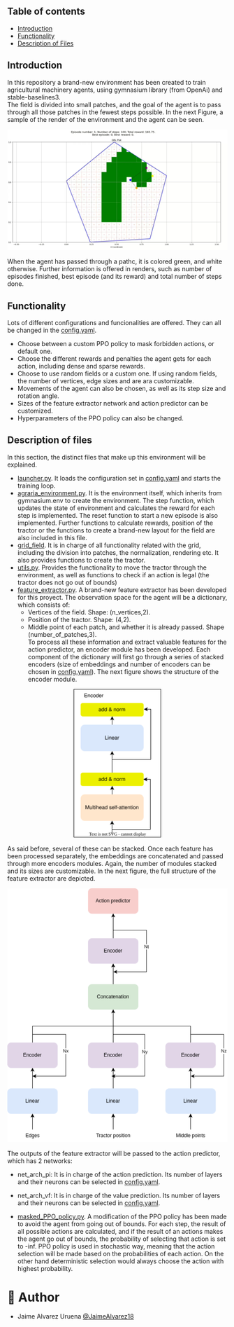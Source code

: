 ## Table of contents
- [Introduction](#introduction)
- [Functionality](#functionality)
- [Description of Files](#description-of-files)
## Introduction
In this repository a brand-new environment has been created to train agricultural machinery agents, using gymnasium library (from OpenAi) and stable-baselines3. <br>
The field is divided into small patches, and the goal of the agent is to pass through all those patches in the fewest steps possible. In the next Figure, a sample of the render of the environment and the agent can be seen.<br>
<p align="center">
<img src="images/render.png" width="800"/>
</p>
When the agent has passed through a pathc, it is colored green, and white otherwise. Further information is offered in renders, such as number of episodes finished, best episode (and its reward) and total number of steps done.

## Functionality
Lots of different configurations and funcionalities are offered. They can all be changed in the [config.yaml](ENVIRONMENT/config.yaml).
- Choose between a custom PPO policy to mask forbidden actions, or default one.
- Choose the different rewards and penalties the agent gets for each action, including dense and sparse rewards.
- Choose to use random fields or a custom one. If using random fields, the number of vertices, edge sizes and are ara customizable.
- Movements of the agent can also be chosen, as well as its step size and rotation angle.
- Sizes of the feature extractor network and action predictor can be customized.
- Hyperparameters of the PPO policy can also be changed.

## Description of files
In this section, the distinct files that make up this environment will be explained.

- [launcher.py](ENVIRONMENT/launcher.py). It loads the configuration set in [config.yaml](ENVIRONMENT/config.yaml) and starts the training loop.
- [agraria_environment.py](ENVIRONMENT/environment.py). It is the environment itself, which inherits from gymnasium.env to create the environment. The step function, which updates the state of environment and calculates the reward for each step is implemented. The reset function to start a new episode is also implemented. Further functions to calculate rewards, position of the tractor or the functions to create a brand-new layout for the field are also included in this file.
- [grid_field](ENVIRONMENT/grid_field.py). It is in charge of all functionality related with the grid, including the division into patches, the normalization, rendering etc. It also provides functions to create the tractor.
- [utils.py](ENVIRONMENT/utils.py). Provides the functionality to move the tractor through the environment, as well as functions to check if an action is legal (the tractor does not go out of bounds)
- [feature_extractor.py](ENVIRONMENT/feature_extractor.py). A brand-new feature extractor has been developed for this proyect. The observation space for the agent will be a dictionary, which consists of:
    - Vertices of the field. Shape: (n_vertices,2).
    - Position of the tractor. Shape: (4,2).
    - Middle point of each patch, and whether it is already passed. Shape (number_of_patches,3). <br>
To process all these information and extract valuable features for the action predictor, an encoder module has been developed. Each component of the dictionary will first go through a series of stacked encoders (size of embeddings and number of encoders can be chosen in [config.yaml](NVIRONMENT/config.yaml)). The next figure shows the structure of the encoder module.
<p align="center">
<img src="images/encoder.svg" width="200"/>
</p>
As said before, several of these can be stacked. Once each feature has been processed separately, the embeddings are concatenated and passed through more encoders modules. Again, the number of modules stacked and its sizes are customizable. In the next figure, the full structure of the feature extractor are depicted.
<p align="center">
<img src="images/full_structure.png" width="600"/>
</p>

The outputs of the feature extractor will be passed to the action predictor, which has 2 networks:
- net_arch_pi: It is in charge of the action prediction. Its number of layers and their neurons can be selected in [config.yaml](ENVIRONMENT/config.yaml).
- net_arch_vf: It is in charge of the value prediction. Its number of layers and their neurons can be selected in [config.yaml](ENVIRONMENT/config.yaml).

- [masked_PPO_policy.py](ENVIRONMENT/masked_PPO_policy.py). A modification of the PPO policy has been made to avoid the agent from going out of bounds. For each step, the result of all possible actions are calculated, and if the result of an actions makes the agent go out of bounds, the probability of selecting that action is set to -inf. PPO policy is used in stochastic way, meaning that the action selection will be made based on the probabilities of each action. On the other hand deterministic selection would always choose the action with highest probability.

# 👥 Author
* Jaime Alvarez Uruena     [@JaimeAlvarez18](https://github.com/JaimeAlvarez18)

